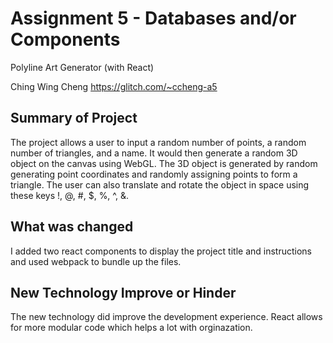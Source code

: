 Assignment 5 - Databases and/or Components
===
Polyline Art Generator (with React)

Ching Wing Cheng 
https://glitch.com/~ccheng-a5

## Summary of Project
The project allows a user to input a random number of points, a random number of triangles, and a name. It would then generate a random 3D object on the canvas using WebGL. The 3D object is generated by random generating point coordinates and randomly assigning points to form a triangle. The user can also translate and rotate the object in space using these keys !, @, #, $, %, ^, &.

## What was changed
I added two react components to display the project title and instructions and used webpack to bundle up the files.

## New Technology Improve or Hinder
The new technology did improve the development experience. React allows for more modular code which helps a lot with orginazation. 
